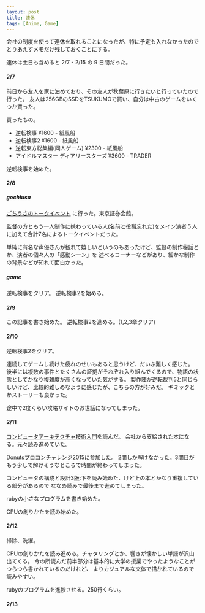 ```yaml
---
layout: post
title: 連休
tags: [Anime, Game]
---
```


会社の制度を使って連休を取れることになったが、特に予定も入れなかったので
とりあえずメモだけ残しておくことにする。

連休は土日も含めると 2/7 - 2/15 の 9 日間だった。

#### 2/7

前日から友人を家に泊めており、その友人が秋葉原に行きたいと行っていたので行った。
友人は256GBのSSDをTSUKUMOで買い、自分は中古のゲームをいくつか買った。

買ったもの。

- 逆転検事 ¥1600 - 紙風船
- 逆転検事2 ¥1600 - 紙風船
- 逆転東方総集編(同人ゲーム) ¥2300 - 紙風船
- アイドルマスター ディアリースターズ ¥3600 - TRADER

逆転検事を始めた。

#### 2/8

##### gochiusa

[ごちうさのトークイベント](http://www.gochiusa-talkevent.com) に行った。東京証券会館。

監督の方ともう一人制作に携わっている人(名前と役職忘れた)をメイン演者５人に加えて合計7名によるトークイベントだった。

単純に有名な声優さんが観れて嬉しいというのもあったけど、監督の制作秘話とか、演者の個々人の「感動シーン」を
述べるコーナーなどがあり、細かな制作の背景などが知れて面白かった。

##### game

逆転検事をクリア。
逆転検事2を始める。

#### 2/9

この記事を書き始めた。
逆転検事2を進める。(1,2,3章クリア)

#### 2/10

逆転検事2をクリア。

連続してゲームし続けた疲れのせいもあると思うけど、だいぶ難しく感じた。
後半には複数の事件とたくさんの証拠がそれぞれ入り組んでくるので、物語の状態としてかなり複雑度が高くなっていた気がする。
製作陣が逆転裁判5と同じらしいけど、比較的難しめなように感じたが、こちらの方が好みだ。
ギミックとかストーリーも良かった。

途中で2度くらい攻略サイトのお世話になってしまった。

#### 2/11

[コンピュータアーキテクチャ技術入門](https://gihyo.jp/book/2014/978-4-7741-6426-7)を読んだ。
会社から支給された本になる。元々読み進めていた。

[Donutsプロコンチャレンジ2015](http://donuts-2015.contest.atcoder.jp)に参加した。
2問しか解けなかった。3問目がもう少しで解けそうなところで時間が終わってしまった。

コンピュータの構成と設計3版:下を読み始めた、けど上の本とかなり重複している部分があるので
ななめ読みで最後まで進めてしまった。

rubyの小さなプログラムを書き始めた。

CPUの創りかたを読み始めた。

#### 2/12

掃除、洗濯。

CPUの創りかたを読み進める。チャタリングとか、響きが懐かしい単語が沢山出てくる。
今の所読んだ前半部分は基本的に大学の授業でやったようなことがつらつら書かれているのだけれど、
よりカジュアルな文体で描かれているので読みやすい。

rubyのプログラムを進捗させる。250行くらい。

#### 2/13

